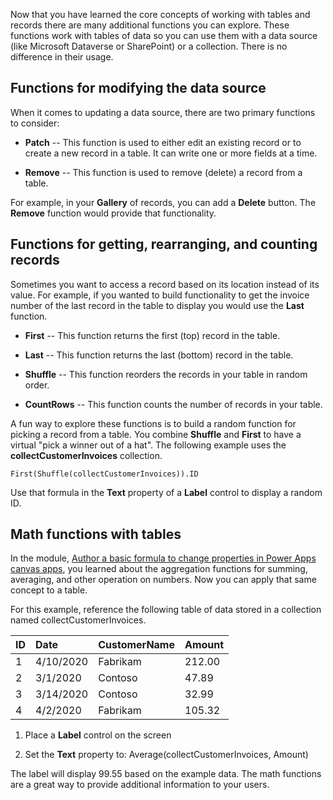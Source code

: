 Now that you have learned the core concepts of working with tables and
records there are many additional functions you can explore.
These functions work with tables of data so you can use them with a data
source (like Microsoft Dataverse or SharePoint) or a collection. There is no difference
in their usage.

Functions for modifying the data source
---------------------------------------

When it comes to updating a data source, there are two primary functions
to consider:

- **Patch** -- This function is used to either edit an existing
    record or to create a new record in a table. It can write one or
    more fields at a time.

- **Remove** -- This function is used to remove (delete) a
    record from a table.

For example, in your **Gallery** of records, you can add a
**Delete** button. The **Remove** function would provide that functionality.

Functions for getting, rearranging, and counting records
--------------------------------------------------------

Sometimes you want to access a record based on its location instead of
its value. For example, if you wanted to build functionality to get the
invoice number of the last record in the table to display you would use
the **Last** function.

- **First** -- This function returns the first (top) record in
    the table.

- **Last** -- This function returns the last (bottom) record in
    the table.

- **Shuffle** -- This function reorders the records in your
    table in random order.

- **CountRows** -- This function counts the number of
    records in your table.

A fun way to explore these functions is to build a random function for
picking a record from a table. You combine **Shuffle** and **First** to
have a virtual "pick a winner out of a hat". The following example uses
the **collectCustomerInvoices** collection.

```powerappsfl
First(Shuffle(collectCustomerInvoices)).ID
```

Use that formula in the **Text** property of a **Label** control to
display a random ID.

Math functions with tables
--------------------------

In the module, [Author a basic formula to change properties in Power Apps canvas apps](/learn/modules/author-basic-formula-change-behaviors-powerapps/?azure-portal=true), you learned about the aggregation functions for
summing, averaging, and other operation on numbers. Now you can apply
that same concept to a table.

For this example, reference the following table of data stored in a
collection named collectCustomerInvoices.

| ID                  | Date                 | CustomerName    | Amount          |
| :-------------------| :------------------- | :---------------| :---------------|
| 1                   | 4/10/2020            | Fabrikam        | 212.00          |
| 2                   | 3/1/2020             | Contoso         | 47.89           |
| 3                   | 3/14/2020            | Contoso         | 32.99           |
| 4                   | 4/2/2020             | Fabrikam        | 105.32          |

1. Place a **Label** control on the screen

2. Set the **Text** property to: Average(collectCustomerInvoices, Amount)

The label will display 99.55 based on the example data. The math
functions are a great way to provide additional information to your
users.
